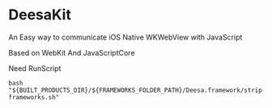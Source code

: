 # DeesaKit
An Easy way to communicate iOS Native WKWebView with JavaScript

Based on WebKit And JavaScriptCore

Need RunScript

    bash "${BUILT_PRODUCTS_DIR}/${FRAMEWORKS_FOLDER_PATH}/Deesa.framework/strip-frameworks.sh"
